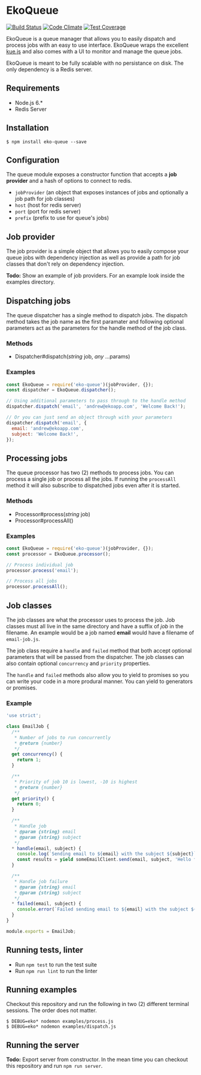 # EkoQueue

[![Build Status](https://travis-ci.com/EkoCommunications/EkoQueue.svg?token=m49xQMKhxo2NwYhnzUk5&branch=master)](https://travis-ci.com/EkoCommunications/EkoQueue) [![Code Climate](https://codeclimate.com/github/EkoCommunications/EkoQueue/badges/gpa.svg)](https://codeclimate.com/github/EkoCommunications/EkoQueue) [![Test Coverage](https://codeclimate.com/github/EkoCommunications/EkoQueue/badges/coverage.svg)](https://codeclimate.com/github/EkoCommunications/EkoQueue/coverage)

EkoQueue is a queue manager that allows you to easily dispatch and process jobs with an easy to use interface. EkoQueue wraps the excellent [kue.js](https://github.com/Automattic/kue) and also comes with a UI to monitor and manage the queue jobs.

EkoQueue is meant to be fully scalable with no persistance on disk. The only dependency is a Redis server.

## Requirements

* Node.js 6.*
* Redis Server

## Installation

```
$ npm install eko-queue --save
```

## Configuration

The queue module exposes a constructor function that accepts a **job provider** and a hash of options to connect to redis.

* `jobProvider` (an object that exposes instances of jobs and optionally a job path for job classes)
* `host` (host for redis server)
* `port` (port for redis server)
* `prefix` (prefix to use for queue's jobs)


## Job provider

The job provider is a simple object that allows you to easily compose your queue jobs with dependency injection as well as provide a path for job classes that don't rely on dependency injection.

**Todo:** Show an example of job providers. For an example look inside the examples directory.


## Dispatching jobs

The queue dispatcher has a single method to dispatch jobs. The dispatch method takes the job name as the first paramater and following optional parameters act as the parameters for the handle method of the job class.

### Methods

* Dispatcher#dispatch(*string* job, *any* ...params)

### Examples

```javascript
const EkoQueue = require('eko-queue')(jobProvider, {});
const dispatcher = EkoQueue.dispatcher();

// Using additional parameters to pass through to the handle method
dispatcher.dispatch('email', 'andrew@ekoapp.com', 'Welcome Back!');

// Or you can just send an object through with your parameters
dispatcher.dispatch('email', {
  email: 'andrew@ekoapp.com',
  subject: 'Welcome Back!',
});
```

## Processing jobs

The queue processor has two (2) methods to process jobs. You can process a single job or process all the jobs. If running the `processAll` method it will also subscribe to dispatched jobs even after it is started.

### Methods

* Processor#process(*string* job)
* Processor#processAll()

### Examples

```javascript
const EkoQueue = require('eko-queue')(jobProvider, {});
const processor = EkoQueue.processor();

// Process individual job
processor.process('email');

// Process all jobs
processor.processAll();
```

## Job classes

The job classes are what the processor uses to process the job. Job classes must all live in the same directory and have a suffix of *job* in the filename. An example would be a job named **email** would have a filename of `email-job.js`.

The job class require a `handle` and `failed` method that both accept optional parameters that will be passed from the dispatcher. The job classes can also contain optional `concurrency` and `priority` properties.

The `handle` and `failed` methods also allow you to yield to promises so you can write your code in a more produral manner. You can yield to generators or promises.

### Example

```javascript
'use strict';

class EmailJob {
  /**
   * Number of jobs to run concurrently
   * @return {number}
   */
  get concurrency() {
    return 1;
  }

  /**
   * Priority of job 10 is lowest, -10 is highest
   * @return {number}
   */
  get priority() {
    return 0;
  }

  /**
   * Handle job
   * @param {string} email
   * @param {string} subject
   */
  * handle(email, subject) {
    console.log(`Sending email to ${email} with the subject ${subject}`);
  	const results = yield someEmailClient.send(email, subject, 'Hello from EkoQueue');
  }

  /**
   * Handle job failure
   * @param {string} email
   * @param {string} subject
   */
  * failed(email, subject) {
    console.error(`Failed sending email to ${email} with the subject ${subject}`);
  }
}

module.exports = EmailJob;
```
## Running tests, linter

* Run `npm test` to run the test suite
* Run `npm run lint` to run the linter

## Running examples

Checkout this repository and run the following in two (2) different terminal sessions. The order does not matter.

    $ DEBUG=eko* nodemon examples/process.js
    $ DEBUG=eko* nodemon examples/dispatch.js

## Running the server

**Todo:** Export server from constructor. In the mean time you can checkout this repository and run `npm run server`.
